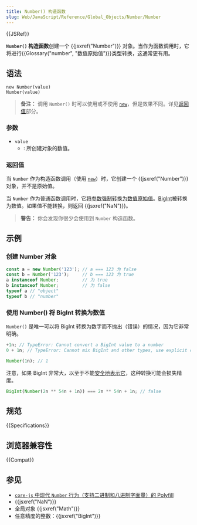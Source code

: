 ```yaml
---
title: Number() 构造函数
slug: Web/JavaScript/Reference/Global_Objects/Number/Number
---
```


{{JSRef}}

**`Number()` 构造函数**创建一个 {{jsxref("Number")}} 对象。当作为函数调用时，它将进行{{Glossary("number", "数值原始值")}}类型转换，这通常更有用。

## 语法

```js-nolint
new Number(value)
Number(value)
```

> **备注：** 调用 `Number()` 时可以使用或不使用 [`new`](/zh-CN/docs/Web/JavaScript/Reference/Operators/new)，但是效果不同。详见[返回值](#返回值)部分。

### 参数

- `value`
  - : 所创建对象的数值。

### 返回值

当 `Number` 作为构造函数调用（使用 [`new`](/zh-CN/docs/Web/JavaScript/Reference/Operators/new)）时，它创建一个 {{jsxref("Number")}} 对象，并不是原始值。

当 `Number` 作为普通函数调用时，它[将参数强制转换为数值原始值](/zh-CN/docs/Web/JavaScript/Reference/Global_Objects/Number#数值强制转换)。[BigInt](/zh-CN/docs/Web/JavaScript/Reference/Global_Objects/BigInt)被转换为数值。如果值不能转换，则返回 {{jsxref("NaN")}}。

> **警告：** 你会发现你很少会使用到 `Number` 构造函数。

## 示例

### 创建 Number 对象

```js
const a = new Number('123'); // a === 123 为 false
const b = Number('123');     // b === 123 为 true
a instanceof Number;         // 为 true
b instanceof Number;         // 为 false
typeof a // "object"
typeof b // "number"
```

### 使用 Number() 将 BigInt 转换为数值

`Number()` 是唯一可以将 BigInt 转换为数字而不抛出（错误）的情况，因为它非常明确。

```js example-bad
+1n; // TypeError: Cannot convert a BigInt value to a number
0 + 1n; // TypeError: Cannot mix BigInt and other types, use explicit conversions
```

```js example-good
Number(1n); // 1
```

注意，如果 BigInt 非常大，以至于不能[安全地表示它](/zh-CN/docs/Web/JavaScript/Reference/Global_Objects/Number/isSafeInteger)，这种转换可能会损失精度。

```js
BigInt(Number(2n ** 54n + 1n)) === 2n ** 54n + 1n; // false
```

## 规范

{{Specifications}}

## 浏览器兼容性

{{Compat}}

## 参见

- [`core-js` 中现代 `Number` 行为（支持二进制和八进制字面量）的 Polyfill](https://github.com/zloirock/core-js#ecmascript-number)
- {{jsxref("NaN")}}
- 全局对象 {{jsxref("Math")}}
- 任意精度的整数：{{jsxref("BigInt")}}
